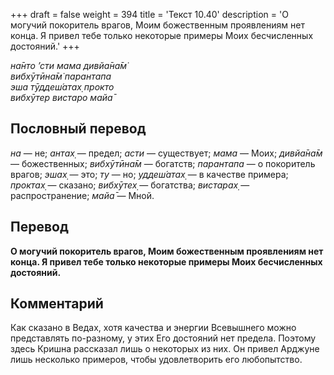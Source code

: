+++
draft = false
weight = 394
title = 'Текст 10.40'
description = 'О могучий покоритель врагов, Моим божественным проявлениям нет конца. Я привел тебе только некоторые примеры Моих бесчисленных достояний.'
+++

_на̄нто ’сти мама дивйа̄на̄м̇  
вибхӯтӣна̄м̇ парантапа  
эша тӯддеш́атах̣ прокто  
вибхӯтер вистаро майа̄_

## Пословный перевод

_на_ — не; _антах̣_ — предел; _асти_ — существует; _мама_ — Моих; _дивйа̄на̄м_ — божественных; _вибхӯтӣна̄м_ — богатств; _парантапа_ — о покоритель врагов; _эшах̣_ — это; _ту_ — но; _уддеш́атах̣_ — в качестве примера; _проктах̣_ — сказано; _вибхӯтех̣_ — богатства; _вистарах̣_ — распространение; _майа̄_ — Мной.

## Перевод

**О могучий покоритель врагов, Моим божественным проявлениям нет конца. Я привел тебе только некоторые примеры Моих бесчисленных достояний.**

## Комментарий

Как сказано в Ведах, хотя качества и энергии Всевышнего можно представлять по-разному, у этих Его достояний нет предела. Поэтому здесь Кришна рассказал лишь о некоторых из них. Он привел Арджуне лишь несколько примеров, чтобы удовлетворить его любопытство.
